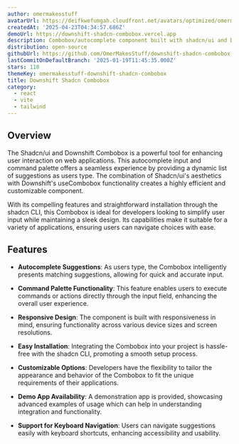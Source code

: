 ```yaml
---
author: omermakesstuff
avatarUrl: https://deifkwefumgah.cloudfront.net/avatars/optimized/omermakesstuff-downshift-shadcn-combobox-avatar-128.webp
createdAt: '2025-04-23T04:34:57.686Z'
demoUrl: https://downshift-shadcn-combobox.vercel.app
description: Combobox/autocomplete component built with shadcn/ui and Downshift.
distribution: open-source
githubUrl: https://github.com/OmerMakesStuff/downshift-shadcn-combobox
lastCommitOnDefaultBranch: '2025-01-19T11:45:35.000Z'
stars: 118
themeKey: omermakesstuff-downshift-shadcn-combobox
title: Downshift Shadcn Combobox
category:
  - react
  - vite
  - tailwind
---
```

## Overview
The Shadcn/ui and Downshift Combobox is a powerful tool for enhancing user interaction on web applications. This autocomplete input and command palette offers a seamless experience by providing a dynamic list of suggestions as users type. The combination of Shadcn/ui's aesthetics with Downshift's useCombobox functionality creates a highly efficient and customizable component.

With its compelling features and straightforward installation through the shadcn CLI, this Combobox is ideal for developers looking to simplify user input while maintaining a sleek design. Its capabilities make it suitable for a variety of applications, ensuring users can navigate choices with ease.

## Features
- **Autocomplete Suggestions**: As users type, the Combobox intelligently presents matching suggestions, allowing for quick and accurate input.

- **Command Palette Functionality**: This feature enables users to execute commands or actions directly through the input field, enhancing the overall user experience.

- **Responsive Design**: The component is built with responsiveness in mind, ensuring functionality across various device sizes and screen resolutions.

- **Easy Installation**: Integrating the Combobox into your project is hassle-free with the shadcn CLI, promoting a smooth setup process.

- **Customizable Options**: Developers have the flexibility to tailor the appearance and behavior of the Combobox to fit the unique requirements of their applications.

- **Demo App Availability**: A demonstration app is provided, showcasing advanced examples of usage which can help in understanding integration and functionality.

- **Support for Keyboard Navigation**: Users can navigate suggestions easily with keyboard shortcuts, enhancing accessibility and usability.